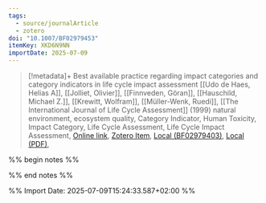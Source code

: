 ```yaml
---
tags:
  - source/journalArticle
  - zotero
doi: "10.1007/BF02979453"
itemKey: XKD6N9NN
importDate: 2025-07-09
---
```

>[!metadata]+
> Best available practice regarding impact categories and category indicators in life cycle impact assessment
> [[Udo de Haes, Helias A]], [[Jolliet, Olivier]], [[Finnveden, Göran]], [[Hauschild, Michael Z.]], [[Krewitt, Wolfram]], [[Müller-Wenk, Ruedi]], 
> [[The International Journal of Life Cycle Assessment]] (1999)
> natural environment, ecosystem quality, Category Indicator, Human Toxicity, Impact Category, Life Cycle Assessment, Life Cycle Impact Assessment, 
> [Online link](https://doi.org/10.1007/BF02979453), [Zotero Item](zotero://select/library/items/XKD6N9NN), [Local (BF02979403)](file://C:/Users/aburg/Documents/references/zotero/storage/LIG7BG47/BF02979403.pdf),  [Local (PDF)](file://C:/Users/aburg/Documents/references/zotero/storage/8RJZXEMR/1999_BestAvailable.pdf), 

%% begin notes %%

%% end notes %%

%% Import Date: 2025-07-09T15:24:33.587+02:00 %%
